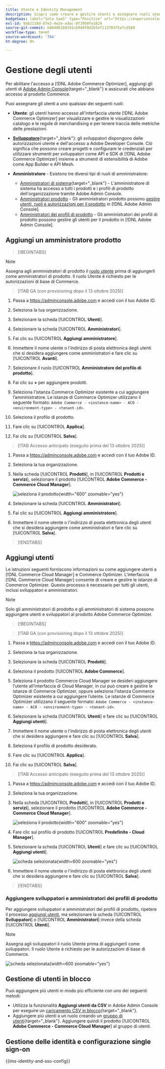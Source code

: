 ```yaml
---
title: Utente e Identity Management
description: Scopri come creare e gestire utenti e assegnare ruoli utente per  [!DNL Adobe Commerce Optimizer].
badgeSaas: label="Solo SaaS" type="Positive" url="https://experienceleague.adobe.com/en/docs/commerce/user-guides/product-solutions" tooltip="Applicabile solo ai progetti Adobe Commerce as a Cloud Service e Adobe Commerce Optimizer (infrastruttura SaaS gestita da Adobe)."
exl-id: 9ab2118d-b7e3-4e2e-adac-8f3950fe1824
source-git-commit: b88406169191cb9d4f0d2b5ef113703f5afcd589
workflow-type: tm+mt
source-wordcount: '704'
ht-degree: 0%

---
```


# Gestione degli utenti

Per abilitare l&#39;accesso a [!DNL Adobe Commerce Optimizer], aggiungi gli utenti di [Adobe Admin Console](https://adminconsole.adobe.com){target="_blank"} e assicurati che abbiano accesso al prodotto Commerce.

Puoi assegnare gli utenti a uno qualsiasi dei seguenti ruoli:

- **Utente**: gli utenti hanno accesso all&#39;interfaccia utente [!DNL Adobe Commerce Optimizer] per visualizzare e gestire le visualizzazioni catalogo e le regole di merchandising e per tenere traccia delle metriche delle prestazioni.

- [**Sviluppatore**](https://helpx.adobe.com/enterprise/using/manage-developers.html#Adddevelopers){target="_blank"}: gli sviluppatori dispongono delle autorizzazioni utente e dell&#39;accesso a Adobe Developer Console. Ciò significa che possono creare progetti e configurare le credenziali per utilizzare strumenti per sviluppatori come API e SDK di [!DNL Adobe Commerce Optimizer] insieme a strumenti di estensibilità di Adobe come App Builder e API Mesh.

- **Amministratore** - Esistono tre diversi tipi di ruoli di amministratore:
   - [Amministratori di sistema](https://helpx.adobe.com/enterprise/using/admin-roles.html){target="_blank"} - L&#39;amministratore di sistema ha accesso a tutti i prodotti e i profili di prodotto dell&#39;organizzazione tramite Adobe Admin Console.
   - [Amministratori prodotto](#add-a-product-admin) - Gli amministratori prodotto possono [gestire utenti, ruoli e autorizzazioni per il prodotto](#add-users-and-admins) in [!DNL Adobe Admin Console].
   - [Amministratori dei profili di prodotto](#add-users-developers-and-product-profile-admins) - Gli amministratori dei profili di prodotto possono gestire gli utenti per il prodotto in [!DNL Adobe Admin Console].

## Aggiungi un amministratore prodotto

>[!BEGINTABS]

>[!NOTE]
>
>Assegna agli amministratori di prodotto il [ruolo utente](#add-users) prima di aggiungerli come amministratori di prodotto. Il ruolo Utente è richiesto per le autorizzazioni di base di Commerce.

>[!TAB GA (con provisioning dopo il 13 ottobre 2025)]

1. Passa a <https://adminconsole.adobe.com> e accedi con il tuo Adobe ID.

1. Seleziona la tua organizzazione.

1. Selezionare la scheda [!UICONTROL **Utenti**].

1. Selezionare la scheda [!UICONTROL **Amministratori**].

1. Fai clic su [!UICONTROL **Aggiungi amministratore**].

1. Immettere il nome utente o l&#39;indirizzo di posta elettronica degli utenti che si desidera aggiungere come amministratori e fare clic su [!UICONTROL **Avanti**].

1. Selezionare il ruolo [!UICONTROL **Amministratore del profilo di prodotto**].

1. Fai clic su **+** per aggiungere prodotti.

1. Seleziona l’istanza Commerce Optimizer esistente a cui aggiungere l’amministratore. Le istanze di Commerce Optimizer utilizzano il seguente formato: `Adobe Commerce - <instance-name> - ACO - <environment-type> - <tenant-id>`.

1. Seleziona il profilo di prodotto.

1. Fare clic su [!UICONTROL **Applica**].

1. Fai clic su [!UICONTROL **Salva**].

>[!TAB Accesso anticipato (eseguito prima del 13 ottobre 2025)]

1. Passa a <https://adminconsole.adobe.com> e accedi con il tuo Adobe ID.

1. Seleziona la tua organizzazione.

1. Nella scheda [!UICONTROL **Prodotti**], in [!UICONTROL **Prodotti e servizi**], selezionare il prodotto [!UICONTROL **Adobe Commerce - Commerce Cloud Manager**].

   ![seleziona il prodotto](/help/cloud-service/assets/backend.png){width="600" zoomable="yes"}

1. Selezionare la scheda [!UICONTROL **Amministratori**].

1. Fai clic su [!UICONTROL **Aggiungi amministratore**].

1. Immettere il nome utente o l&#39;indirizzo di posta elettronica degli utenti che si desidera aggiungere come amministratori e fare clic su [!UICONTROL **Salva**].

>[!ENDTABS]

## Aggiungi utenti

Le istruzioni seguenti forniscono informazioni su come aggiungere utenti a [!DNL Commerce Cloud Manager] e Commerce Optimizer. L&#39;interfaccia [!DNL Commerce Cloud Manager] consente di creare e gestire le istanze di Commerce Optimizer. Questo processo è necessario per tutti gli utenti, inclusi sviluppatori e amministratori.

>[!NOTE]
>
>Solo gli amministratori di prodotto e gli amministratori di sistema possono aggiungere utenti e sviluppatori al prodotto Adobe Commerce Optimizer.

>[!BEGINTABS]

>[!TAB GA (con provisioning dopo il 13 ottobre 2025)]

1. Passa a <https://adminconsole.adobe.com> e accedi con il tuo Adobe ID.

1. Seleziona la tua organizzazione.

1. Selezionare la scheda [!UICONTROL **Prodotti**].

1. Seleziona il prodotto [!UICONTROL **Adobe Commerce**].

1. Seleziona il prodotto Commerce Cloud Manager se desideri aggiungere l’utente all’interfaccia di Cloud Manager, in cui può creare e gestire le istanze di Commerce Optimizer, oppure seleziona l’istanza Commerce Optimizer esistente a cui aggiungere l’utente. Le istanze di Commerce Optimizer utilizzano il seguente formato: `Adobe Commerce - <instance-name> - ACO - <environment-type> - <tenant-id>`.

1. Selezionare la scheda [!UICONTROL **Utenti**] e fare clic su [!UICONTROL **Aggiungi utenti**].

1. Immettere il nome utente o l&#39;indirizzo di posta elettronica degli utenti che si desidera aggiungere e fare clic su [!UICONTROL **Salva**].

1. Seleziona il profilo di prodotto desiderato.

1. Fare clic su [!UICONTROL **Applica**].

1. Fai clic su [!UICONTROL **Salva**].

>[!TAB Accesso anticipato (eseguito prima del 13 ottobre 2025)]

1. Passa a <https://adminconsole.adobe.com> e accedi con il tuo Adobe ID.

1. Seleziona la tua organizzazione.

1. Nella scheda [!UICONTROL **Prodotti**], in [!UICONTROL **Prodotti e servizi**], selezionare il prodotto [!UICONTROL **Adobe Commerce - Commerce Cloud Manager**].

   ![seleziona il prodotto](/help/cloud-service//assets/backend.png){width="600" zoomable="yes"}

1. Fare clic sul profilo di prodotto [!UICONTROL **Predefinito - Cloud Manager**].

1. Selezionare la scheda [!UICONTROL **Utenti**] e fare clic su [!UICONTROL **Aggiungi utenti**].

   ![scheda selezionata](/help/cloud-service/assets/tab-select.png){width=600 zoomable="yes"}

1. Immettere il nome utente o l&#39;indirizzo di posta elettronica degli utenti che si desidera aggiungere e fare clic su [!UICONTROL **Salva**].

>[!ENDTABS]

### Aggiungere sviluppatori e amministratori dei profili di prodotto

Per aggiungere sviluppatori e amministratori dei profili di prodotto, ripetere il processo [aggiungi utenti](#add-users), ma selezionare la scheda [!UICONTROL **Sviluppatori**] o [!UICONTROL **Amministratori**] invece della scheda [!UICONTROL **Utenti**].

>[!NOTE]
>
>Assegna agli sviluppatori il ruolo Utente prima di aggiungerli come sviluppatori. Il ruolo Utente è richiesto per le autorizzazioni di base di Commerce.

![scheda selezionata](/help//cloud-service/assets/tab-select.png){width=600 zoomable="yes"}

## Gestione di utenti in blocco

Puoi aggiungere più utenti in modo più efficiente con uno dei seguenti metodi:

- Utilizza la funzionalità **Aggiungi utenti da CSV** in Adobe Admin Console per eseguire un [caricamento CSV in blocco](https://helpx.adobe.com/enterprise/using/bulk-upload-users.html){target="_blank"}.
- Aggiungere più utenti a un ruolo creando un [gruppo di utenti](https://helpx.adobe.com/enterprise/using/user-groups.html){target="_blank"}. Aggiungere quindi il prodotto [!UICONTROL **Adobe Commerce - Commerce Cloud Manager**] al gruppo di utenti.

## Gestione delle identità e configurazione single sign-on

{{ims-identity-and-sso-config}}
